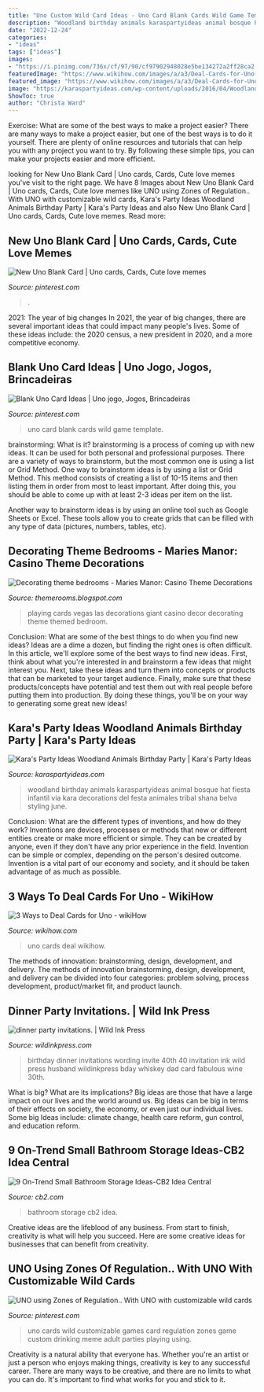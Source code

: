 ```yaml
---
title: "Uno Custom Wild Card Ideas - Uno Card Blank Cards Wild Game Template"
description: "Woodland birthday animals karaspartyideas animal bosque hat fiesta infantil via kara decorations del festa animales tribal shana belva styling june"
date: "2022-12-24"
categories:
- "ideas"
tags: ["ideas"]
images:
- "https://i.pinimg.com/736x/cf/97/90/cf97902948028e5be134272a2ff28ca2.jpg"
featuredImage: "https://www.wikihow.com/images/a/a3/Deal-Cards-for-Uno-Step-9.jpg"
featured_image: "https://www.wikihow.com/images/a/a3/Deal-Cards-for-Uno-Step-9.jpg"
image: "https://karaspartyideas.com/wp-content/uploads/2016/04/Woodland-Animal-Birthday-Party-via-Karas-Party-Ideas-KarasPartyIdeas.com3_.jpg"
ShowToc: true
author: "Christa Ward"
---
```



Exercise: What are some of the best ways to make a project easier?
There are many ways to make a project easier, but one of the best ways is to do it yourself. There are plenty of online resources and tutorials that can help you with any project you want to try. By following these simple tips, you can make your projects easier and more efficient.

	

		
looking for New Uno Blank Card | Uno cards, Cards, Cute love memes you've visit to the right page. We have 8 Images about New Uno Blank Card | Uno cards, Cards, Cute love memes like UNO using Zones of Regulation.. With UNO with customizable wild cards, Kara&#039;s Party Ideas Woodland Animals Birthday Party | Kara&#039;s Party Ideas and also New Uno Blank Card | Uno cards, Cards, Cute love memes. Read more:
		
    
## New Uno Blank Card | Uno Cards, Cards, Cute Love Memes

<img loading=lazy src="https://i.pinimg.com/originals/6a/9d/26/6a9d26fd941fdcc3cdc581f760ce7332.jpg" onerror="this.onerror=null;this.src='https://tse4.mm.bing.net/th?id=OIP.siE84UkZtZB-lgoTnc_W1wHaJ4&amp;pid=15.1';" alt="New Uno Blank Card | Uno cards, Cards, Cute love memes">

_Source: pinterest.com_

>. 

	

2021: The year of big changes
In 2021, the year of big changes, there are several important ideas that could impact many people's lives. Some of these ideas include: the 2020 census, a new president in 2020, and a more competitive economy.

    
## Blank Uno Card Ideas | Uno Jogo, Jogos, Brincadeiras

<img loading=lazy src="https://i.pinimg.com/736x/cf/97/90/cf97902948028e5be134272a2ff28ca2.jpg" onerror="this.onerror=null;this.src='https://tse3.mm.bing.net/th?id=OIP.Slgs3UTJ0aTZJLFDyCIcEgHaJ3&amp;pid=15.1';" alt="Blank Uno Card Ideas | Uno jogo, Jogos, Brincadeiras">

_Source: pinterest.com_

>uno card blank cards wild game template. 

	

brainstorming: What is it?
brainstorming is a process of coming up with new ideas. It can be used for both personal and professional purposes. There are a variety of ways to brainstorm, but the most common one is using a list or Grid Method.
One way to brainstorm ideas is by using a list or Grid Method. This method consists of creating a list of 10-15 items and then listing them in order from most to least important. After doing this, you should be able to come up with at least 2-3 ideas per item on the list.

Another way to brainstorm ideas is by using an online tool such as Google Sheets or Excel. These tools allow you to create grids that can be filled with any type of data (pictures, numbers, tables, etc).

    
## Decorating Theme Bedrooms - Maries Manor: Casino Theme Decorations

<img loading=lazy src="http://4.bp.blogspot.com/-BeZ7q7ut928/U6BGHaVXGbI/AAAAAAAAUuw/lqhHJmNcOMw/s1600/Giant+Playing+Cards-Giant+Playing+Cards.jpg" onerror="this.onerror=null;this.src='https://tse4.mm.bing.net/th?id=OIP.pdhAMTejgcl0jTejis_g5AHaKa&amp;pid=15.1';" alt="Decorating theme bedrooms - Maries Manor: Casino Theme Decorations">

_Source: themerooms.blogspot.com_

>playing cards vegas las decorations giant casino decor decorating theme themed bedroom. 

	

Conclusion: What are some of the best things to do when you find new ideas?
Ideas are a dime a dozen, but finding the right ones is often difficult. In this article, we'll explore some of the best ways to find new ideas. First, think about what you're interested in and brainstorm a few ideas that might interest you. Next, take these ideas and turn them into concepts or products that can be marketed to your target audience. Finally, make sure that these products/concepts have potential and test them out with real people before putting them into production. By doing these things, you'll be on your way to generating some great new ideas!

    
## Kara&#039;s Party Ideas Woodland Animals Birthday Party | Kara&#039;s Party Ideas

<img loading=lazy src="https://karaspartyideas.com/wp-content/uploads/2016/04/Woodland-Animal-Birthday-Party-via-Karas-Party-Ideas-KarasPartyIdeas.com3_.jpg" onerror="this.onerror=null;this.src='https://tse4.mm.bing.net/th?id=OIP.RfaayJuzvHkkJhe7wDL-BwHaLG&amp;pid=15.1';" alt="Kara&#039;s Party Ideas Woodland Animals Birthday Party | Kara&#039;s Party Ideas">

_Source: karaspartyideas.com_

>woodland birthday animals karaspartyideas animal bosque hat fiesta infantil via kara decorations del festa animales tribal shana belva styling june. 

	

Conclusion: What are the different types of inventions, and how do they work?
Inventions are devices, processes or methods that new or different entities create or make more efficient or simple. They can be created by anyone, even if they don't have any prior experience in the field. Invention can be simple or complex, depending on the person's desired outcome. Invention is a vital part of our economy and society, and it should be taken advantage of as much as possible.

    
## 3 Ways To Deal Cards For Uno - WikiHow

<img loading=lazy src="https://www.wikihow.com/images/a/a3/Deal-Cards-for-Uno-Step-9.jpg" onerror="this.onerror=null;this.src='https://tse3.mm.bing.net/th?id=OIP.LnX7kfIfnMPkRBw2GEl4igHaFj&amp;pid=15.1';" alt="3 Ways to Deal Cards for Uno - wikiHow">

_Source: wikihow.com_

>uno cards deal wikihow. 

	

The methods of innovation: brainstorming, design, development, and delivery.
The methods of innovation brainstorming, design, development, and delivery can be divided into four categories: problem solving, process development, product/market fit, and product launch.

    
## Dinner Party Invitations. | Wild Ink Press

<img loading=lazy src="https://wildinkpress.com/blog/wp-content/uploads/2012/10/40thbirthdayinvite_1.jpg" onerror="this.onerror=null;this.src='https://tse3.mm.bing.net/th?id=OIP.45qoC5m0tk2rkON6oooy3gHaK-&amp;pid=15.1';" alt="dinner party invitations. | Wild Ink Press">

_Source: wildinkpress.com_

>birthday dinner invitations wording invite 40th 40 invitation ink wild press husband wildinkpress bday whiskey dad card fabulous wine 30th. 

	

What is big? What are its implications?
Big ideas are those that have a large impact on our lives and the world around us. Big ideas can be big in terms of their effects on society, the economy, or even just our individual lives. Some big Ideas include: climate change, health care reform, gun control, and education reform.

    
## 9 On-Trend Small Bathroom Storage Ideas-CB2 Idea Central

<img loading=lazy src="https://www.cb2.com/blog/wp-content/uploads/2017/06/siftgold2-storytowerACFB17.png" onerror="this.onerror=null;this.src='https://tse3.mm.bing.net/th?id=OIP.Mw9vbjzKhhloCwpMwB_GiAHaIL&amp;pid=15.1';" alt="9 On-Trend Small Bathroom Storage Ideas-CB2 Idea Central">

_Source: cb2.com_

>bathroom storage cb2 idea. 

	

Creative ideas are the lifeblood of any business. From start to finish, creativity is what will help you succeed. Here are some creative ideas for businesses that can benefit from creativity.

    
## UNO Using Zones Of Regulation.. With UNO With Customizable Wild Cards

<img loading=lazy src="https://i.pinimg.com/736x/53/d6/83/53d6835542356050c8a986023a8b5412--internship.jpg" onerror="this.onerror=null;this.src='https://tse1.mm.bing.net/th?id=OIP.AL9Mel6U0cZWMDSEbF8XgQHaGp&amp;pid=15.1';" alt="UNO using Zones of Regulation.. With UNO with customizable wild cards">

_Source: pinterest.com_

>uno cards wild customizable games card regulation zones game custom drinking meme adult parties playing using. 

	

Creativity is a natural ability that everyone has. Whether you're an artist or just a person who enjoys making things, creativity is key to any successful career. There are many ways to be creative, and there are no limits to what you can do. It's important to find what works for you and stick to it.

